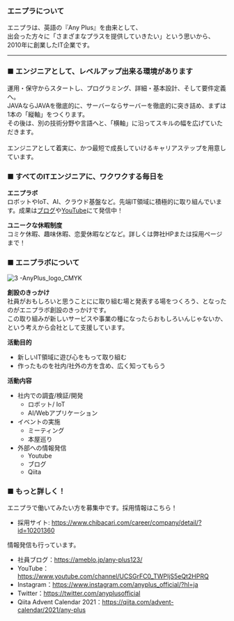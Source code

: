 ### エニプラについて
エニプラは、英語の『Any Plus』を由来として、<br/>
出会った方々に「さまざまなプラスを提供していきたい」という思いから、2010年に創業したIT企業です。
***
### ■ エンジニアとして、レベルアップ出来る環境があります
運用・保守からスタートし、プログラミング、詳細・基本設計、そして要件定義へ。<br/>
JAVAならJAVAを徹底的に、サーバーならサーバーを徹底的に突き詰め、まずは1本の「縦軸」をつくります。<br/>
その後は、別の技術分野や言語へと、「横軸」に沿ってスキルの幅を広げていただきます。<br/>
<br/>
エンジニアとして着実に、かつ最短で成長していけるキャリアステップを用意しています。<br/>
### ■ すべてのITエンジニアに、ワクワクする毎日を
**エニプラボ**<br/>
ロボットやIoT、AI、クラウド基盤など。先端IT領域に積極的に取り組んでいます。成果は[ブログ](https://ameblo.jp/any-plus123/)や[YouTube](https://www.youtube.com/channel/UCSGrFC0_TWPIjS5eQt2HPRQ)にて発信中！<br/>

**ユニークな休暇制度**<br/>
コミケ休暇、趣味休暇、恋愛休暇などなど。詳しくは弊社HPまたは採用ページまで！<br/>
### ■ エニプラボについて

![3 -AnyPlus_logo_CMYK](https://user-images.githubusercontent.com/68536037/174703578-4c5b7f6b-09bf-4cc0-bd22-f57a10397f4f.jpg)

**創設のきっかけ**<br/>
社員がおもしろいと思うことにに取り組む場と発表する場をつくろう、となったのがエニプラボ創設のきっかけです。<br/>
この取り組みが新しいサービスや事業の種になったらおもしろいんじゃないか、という考えから会社として支援しています。

**活動目的**<br/>
- 新しいIT領域に遊び心をもって取り組む
- 作ったものを社内/社外の方を含め、広く知ってもらう

**活動内容**<br/>
- 社内での調査/検証/開発
  - ロボット/ IoT
  - AI/Webアプリケーション
- イベントの実施
  - ミーティング
  - 本屋巡り
- 外部への情報発信
  - Youtube
  - ブログ
  - Qiita

### ■ もっと詳しく！
エニプラで働いてみたい方を募集中です。採用情報はこちら！<br/>
* 採用サイト: https://www.chibacari.com/career/company/detail/?id=10201360<br/>

情報発信も行っています。
* 社員ブログ：https://ameblo.jp/any-plus123/
* YouTube：https://www.youtube.com/channel/UCSGrFC0_TWPIjS5eQt2HPRQ
* Instagram：https://www.instagram.com/anyplus_official/?hl=ja
* Twitter：https://twitter.com/anyplusofficial
* Qiita Advent Calendar 2021：https://qiita.com/advent-calendar/2021/any-plus
